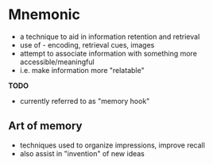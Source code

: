 
<!-- ======================================================================= -->
# Mnemonic

* a technique to aid in information retention and retrieval
* use of - encoding, retrieval cues, images
* attempt to associate information with something more accessible/meaningful
* i.e. make information more "relatable"

**TODO**

* currently referred to as "memory hook"

<!-- ======================================================================= -->
## Art of memory

* techniques used to organize impressions, improve recall
* also assist in "invention" of new ideas
